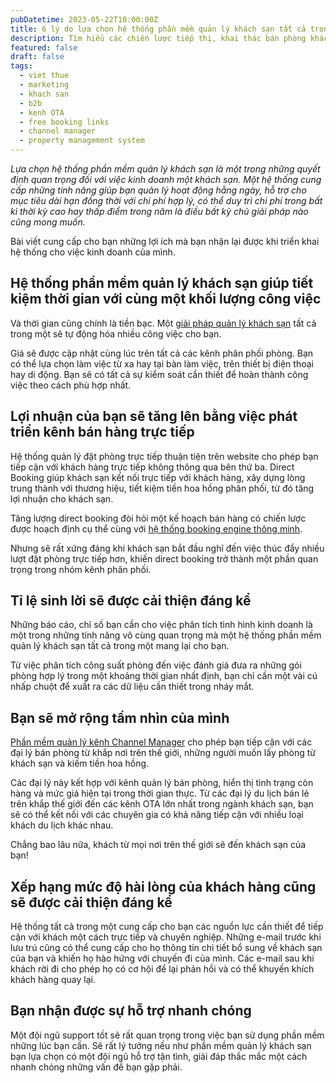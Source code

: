 ```yaml
---
pubDatetime: 2023-05-22T10:00:00Z
title: 6 lý do lựa chọn hệ thống phần mềm quản lý khách sạn tất cả trong một (all in one)
description: Tìm hiểu các chiến lược tiếp thị, khai thác bán phòng khách sạn hiệu quả trong chuỗi bài viết sau của nhavantuonglai để áp dụng và đem lại hiệu quả thiết thực cho giải pháp của bạn.
featured: false
draft: false
tags:
  - viet thue
  - marketing
  - khach san
  - b2b
  - kenh OTA
  - free booking links
  - channel manager
  - property management system
---
```


_Lựa chọn hệ thống phần mềm quản lý khách sạn là một trong những quyết định quan trọng đối với việc kinh doanh một khách sạn. Một hệ thống cung cấp những tính năng giúp bạn quản lý hoạt động hằng ngày, hỗ trợ cho mục tiêu dài hạn đồng thời với chi phí hợp lý, có thể duy trì chi phí trong bất kì thời kỳ cao hay thấp điểm trong năm là điều bất kỳ chủ giải pháp nào cũng mong muốn._

Bài viết cung cấp cho bạn những lợi ích mà bạn nhận lại được khi triển khai hệ thống cho việc kinh doanh của mình.

## Hệ thống phần mềm quản lý khách sạn giúp tiết kiệm thời gian với cùng một khối lượng công việc

Và thời gian cũng chính là tiền bạc. Một [giải pháp quản lý khách sạn](https://nhavantuonglai.com/posts/) tất cả trong một sẽ tự động hóa nhiều công việc cho bạn.

Giá sẽ được cập nhật cùng lúc trên tất cả các kênh phân phối phòng. Bạn có thể lựa chọn làm việc từ xa hay tại bàn làm việc, trên thiết bị điện thoại hay di động. Bạn sẽ có tất cả sự kiểm soát cần thiết để hoàn thành công việc theo cách phù hợp nhất.

## Lợi nhuận của bạn sẽ tăng lên bằng việc phát triển kênh bán hàng trực tiếp

Hệ thống quản lý đặt phòng trực tiếp thuận tiện trên website cho phép bạn tiếp cận với khách hàng trực tiếp không thông qua bên thứ ba. Direct Booking giúp khách sạn kết nối trực tiếp với khách hàng, xây dựng lòng trung thành với thương hiệu, tiết kiệm tiền hoa hồng phân phối, từ đó tăng lợi nhuận cho khách sạn.

Tăng lượng direct booking đòi hỏi một kế hoạch bán hàng có chiến lược được hoạch định cụ thể cùng với [hệ thống booking engine thông minh](https://nhavantuonglai.com/posts/).

Nhưng sẽ rất xứng đáng khi khách sạn bắt đầu nghĩ đến việc thúc đẩy nhiều lượt đặt phòng trực tiếp hơn, khiến direct booking trở thành một phần quan trọng trong nhóm kênh phân phối.

## Tỉ lệ sinh lời sẽ được cải thiện đáng kể

Những báo cáo, chỉ số bạn cần cho việc phân tích tình hình kinh doanh là một trong những tính năng vô cùng quan trọng mà một hệ thống phần mềm quản lý khách sạn tất cả trong một mang lại cho bạn.

Từ việc phân tích công suất phòng đến việc đánh giá đưa ra những gói phòng hợp lý trong một khoảng thời gian nhất định, bạn chỉ cần một vài cú nhấp chuột để xuất ra các dữ liệu cần thiết trong nháy mắt.

## Bạn sẽ mở rộng tầm nhìn của mình

[Phần mềm quản lý kênh Channel Manager](https://nhavantuonglai.com/posts/) cho phép bạn tiếp cận với các đại lý bán phòng từ khắp nơi trên thế giới, những người muốn lấy phòng từ khách sạn và kiếm tiền hoa hồng.

Các đại lý này kết hợp với kênh quản lý bán phòng, hiển thị tình trạng còn hàng và mức giá hiện tại trong thời gian thực. Từ các đại lý du lịch bán lẻ trên khắp thế giới đến các kênh OTA lớn nhất trong ngành khách sạn, bạn sẽ có thể kết nối với các chuyên gia có khả năng tiếp cận với nhiều loại khách du lịch khác nhau.

Chẳng bao lâu nữa, khách từ mọi nơi trên thế giới sẽ đến khách sạn của bạn!

## Xếp hạng mức độ hài lòng của khách hàng cũng sẽ được cải thiện đáng kể

Hệ thống tất cả trong một cung cấp cho bạn các nguồn lực cần thiết để tiếp cận với khách một cách trực tiếp và chuyên nghiệp. Những e-mail trước khi lưu trú cũng có thể cung cấp cho họ thông tin chi tiết bổ sung về khách sạn của bạn và khiến họ hào hứng với chuyến đi của mình. Các e-mail sau khi khách rời đi cho phép họ có cơ hội để lại phản hồi và có thể khuyến khích khách hàng quay lại.

## Bạn nhận được sự hỗ trợ nhanh chóng

Một đội ngũ support tốt sẽ rất quan trọng trong việc bạn sử dụng phần mềm những lúc bạn cần. Sẽ rất lý tưởng nếu như phần mềm quản lý khách sạn bạn lựa chọn có một đội ngũ hỗ trợ tận tình, giải đáp thắc mắc một cách nhanh chóng những vấn đề bạn gặp phải.
